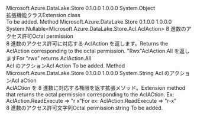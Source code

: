 <Type Name="AclActionExtension" FullName="Microsoft.Azure.DataLake.Store.Acl.AclActionExtension">
  <TypeSignature Language="C#" Value="public static class AclActionExtension" />
  <TypeSignature Language="ILAsm" Value=".class public auto ansi abstract sealed beforefieldinit AclActionExtension extends System.Object" />
  <TypeSignature Language="DocId" Value="T:Microsoft.Azure.DataLake.Store.Acl.AclActionExtension" />
  <TypeSignature Language="VB.NET" Value="Public Module AclActionExtension" />
  <TypeSignature Language="F#" Value="type AclActionExtension = class" />
  <AssemblyInfo>
    <AssemblyName>Microsoft.Azure.DataLake.Store</AssemblyName>
    <AssemblyVersion>0.1.0.0</AssemblyVersion>
    <AssemblyVersion>1.0.0.0</AssemblyVersion>
  </AssemblyInfo>
  <Base>
    <BaseTypeName>System.Object</BaseTypeName>
  </Base>
  <Interfaces />
  <Docs>
    <summary>
            <span data-ttu-id="48802-101">拡張機能クラス</span><span class="sxs-lookup"><span data-stu-id="48802-101">Extension class</span></span>
            </summary>
    <remarks>To be added.</remarks>
  </Docs>
  <Members>
    <Member MemberName="GetAclAction">
      <MemberSignature Language="C#" Value="public static Nullable&lt;Microsoft.Azure.DataLake.Store.Acl.AclAction&gt; GetAclAction (string rwx);" />
      <MemberSignature Language="ILAsm" Value=".method public static hidebysig valuetype System.Nullable`1&lt;valuetype Microsoft.Azure.DataLake.Store.Acl.AclAction&gt; GetAclAction(string rwx) cil managed" />
      <MemberSignature Language="DocId" Value="M:Microsoft.Azure.DataLake.Store.Acl.AclActionExtension.GetAclAction(System.String)" />
      <MemberSignature Language="VB.NET" Value="Public Function GetAclAction (rwx As String) As Nullable(Of AclAction)" />
      <MemberSignature Language="F#" Value="static member GetAclAction : string -&gt; Nullable&lt;Microsoft.Azure.DataLake.Store.Acl.AclAction&gt;" Usage="Microsoft.Azure.DataLake.Store.Acl.AclActionExtension.GetAclAction rwx" />
      <MemberType>Method</MemberType>
      <AssemblyInfo>
        <AssemblyName>Microsoft.Azure.DataLake.Store</AssemblyName>
        <AssemblyVersion>0.1.0.0</AssemblyVersion>
        <AssemblyVersion>1.0.0.0</AssemblyVersion>
      </AssemblyInfo>
      <ReturnValue>
        <ReturnType>System.Nullable&lt;Microsoft.Azure.DataLake.Store.Acl.AclAction&gt;</ReturnType>
      </ReturnValue>
      <Parameters>
        <Parameter Name="rwx" Type="System.String" />
      </Parameters>
      <Docs>
        <param name="rwx"><span data-ttu-id="48802-102">8 進数のアクセス許可</span><span class="sxs-lookup"><span data-stu-id="48802-102">Octal permission</span></span></param>
        <summary>
            <span data-ttu-id="48802-103">8 進数のアクセス許可に対応する AclAction を返します。</span><span class="sxs-lookup"><span data-stu-id="48802-103">Returns the AclAction corresponding to the octal permission.</span></span> <span data-ttu-id="48802-104">"Rwx"AclAction.All を返します</span><span class="sxs-lookup"><span data-stu-id="48802-104">For "rwx" returns AclAction.All</span></span>
            </summary>
        <returns><span data-ttu-id="48802-105">Acl のアクション</span><span class="sxs-lookup"><span data-stu-id="48802-105">Acl Action</span></span></returns>
        <remarks>To be added.</remarks>
      </Docs>
    </Member>
    <Member MemberName="GetRwx">
      <MemberSignature Language="C#" Value="public static string GetRwx (this Microsoft.Azure.DataLake.Store.Acl.AclAction act);" />
      <MemberSignature Language="ILAsm" Value=".method public static hidebysig string GetRwx(valuetype Microsoft.Azure.DataLake.Store.Acl.AclAction act) cil managed" />
      <MemberSignature Language="DocId" Value="M:Microsoft.Azure.DataLake.Store.Acl.AclActionExtension.GetRwx(Microsoft.Azure.DataLake.Store.Acl.AclAction)" />
      <MemberSignature Language="VB.NET" Value="&lt;Extension()&gt;&#xA;Public Function GetRwx (act As AclAction) As String" />
      <MemberSignature Language="F#" Value="static member GetRwx : Microsoft.Azure.DataLake.Store.Acl.AclAction -&gt; string" Usage="Microsoft.Azure.DataLake.Store.Acl.AclActionExtension.GetRwx act" />
      <MemberType>Method</MemberType>
      <AssemblyInfo>
        <AssemblyName>Microsoft.Azure.DataLake.Store</AssemblyName>
        <AssemblyVersion>0.1.0.0</AssemblyVersion>
        <AssemblyVersion>1.0.0.0</AssemblyVersion>
      </AssemblyInfo>
      <ReturnValue>
        <ReturnType>System.String</ReturnType>
      </ReturnValue>
      <Parameters>
        <Parameter Name="act" Type="Microsoft.Azure.DataLake.Store.Acl.AclAction" RefType="this" />
      </Parameters>
      <Docs>
        <param name="act"><span data-ttu-id="48802-106">Acl のアクション</span><span class="sxs-lookup"><span data-stu-id="48802-106">Acl aCtion</span></span></param>
        <summary>
            <span data-ttu-id="48802-107">AclACtion を 8 進数に対応する権限を返す拡張メソッド。</span><span class="sxs-lookup"><span data-stu-id="48802-107">Extension method that returns the octal permission corresponding to the AclACtion.</span></span> <span data-ttu-id="48802-108">Ex: AclAction.ReadExecute =&gt; "r x"</span><span class="sxs-lookup"><span data-stu-id="48802-108">For ex: AclAction.ReadExecute =&gt; "r-x"</span></span>
            </summary>
        <returns><span data-ttu-id="48802-109">8 進数のアクセス許可文字列</span><span class="sxs-lookup"><span data-stu-id="48802-109">Octal permission string</span></span></returns>
        <remarks>To be added.</remarks>
      </Docs>
    </Member>
  </Members>
</Type>